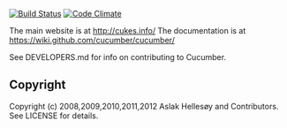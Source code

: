 [![Build Status](https://secure.travis-ci.org/cucumber/cucumber.png)](http://travis-ci.org/cucumber/cucumber) [![Code Climate](https://codeclimate.com/badge.png)](https://codeclimate.com/github/cucumber/cucumber)

The main website is at http://cukes.info/
The documentation is at https://wiki.github.com/cucumber/cucumber/

See DEVELOPERS.md for info on contributing to Cucumber.

## Copyright

Copyright (c) 2008,2009,2010,2011,2012 Aslak Hellesøy and Contributors. See LICENSE for details.
